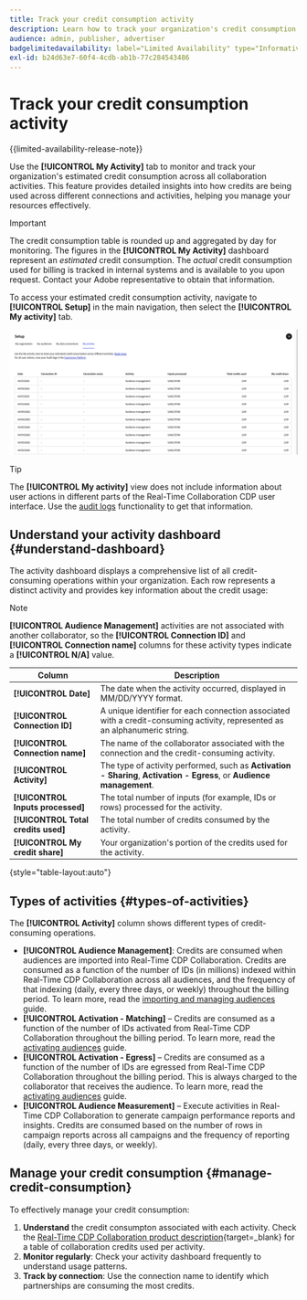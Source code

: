 ```yaml
---
title: Track your credit consumption activity
description: Learn how to track your organization's credit consumption activity in Real-Time CDP Collaboration.
audience: admin, publisher, advertiser
badgelimitedavailability: label="Limited Availability" type="Informative" url="https://helpx.adobe.com/legal/product-descriptions/real-time-customer-data-platform-collaboration.html newtab=true"
exl-id: b24d63e7-60f4-4cdb-ab1b-77c284543486
---
```

# Track your credit consumption activity

{{limited-availability-release-note}}

Use the **[!UICONTROL My Activity]** tab to monitor and track your organization's estimated credit consumption across all collaboration activities. This feature provides detailed insights into how credits are being used across different connections and activities, helping you manage your resources effectively.

>[!IMPORTANT]
>
>The credit consumption table is rounded up and aggregated by day for monitoring. The figures in the **[!UICONTROL My Activity]** dashboard represent an *estimated* credit consumption. The *actual* credit consumption used for billing is tracked in internal systems and is available to you upon request. Contact your Adobe representative to obtain that information.

To access your estimated credit consumption activity, navigate to **[!UICONTROL Setup]** in the main navigation, then select the **[!UICONTROL My activity]** tab.

![My Activity dashboard showing credit consumption details](/help/assets/setup/my-activity-credits/activity-dashboard.png)

>[!TIP]
>
>The **[!UICONTROL My activity]** view does not include information about user actions in different parts of the Real-Time Collaboration CDP user interface. Use the [audit logs](/help/guide/setup/audit-logs.md) functionality to get that information. 

## Understand your activity dashboard {#understand-dashboard}

The activity dashboard displays a comprehensive list of all credit-consuming operations within your organization. Each row represents a distinct activity and provides key information about the credit usage:

>[!NOTE]
>
>**[!UICONTROL Audience Management]** activities are not associated with another collaborator, so the **[!UICONTROL Connection ID]** and **[!UICONTROL Connection name]** columns for these activity types indicate a **[!UICONTROL N/A]** value.

| Column   | Description  |
|------------|--------------|
| **[!UICONTROL Date]**   | The date when the activity occurred, displayed in MM/DD/YYYY format.  |
| **[!UICONTROL Connection ID]** | A unique identifier for each connection associated with a credit-consuming activity, represented as an alphanumeric string. |
| **[!UICONTROL Connection name]** | The name of the collaborator associated with the connection and the credit-consuming activity. |
| **[!UICONTROL Activity]** | The type of activity performed, such as **Activation - Sharing**, **Activation - Egress**, or **Audience management**. |
| **[!UICONTROL Inputs processed]** | The total number of inputs (for example, IDs or rows) processed for the activity.|
| **[!UICONTROL Total credits used]** | The total number of credits consumed by the activity. |
| **[!UICONTROL My credit share]** | Your organization's portion of the credits used for the activity.  |

{style="table-layout:auto"}

## Types of activities {#types-of-activities}

The **[!UICONTROL Activity]** column shows different types of credit-consuming operations.

* **[!UICONTROL Audience Management]**: Credits are consumed when audiences are imported into Real-Time CDP Collaboration. Credits are consumed as a function of the number of IDs (in millions) indexed within Real-Time CDP Collaboration across all audiences, and the frequency of that indexing (daily, every three days, or weekly) throughout the billing period. To learn more, read the [importing and managing audiences](/help/guide/setup/onboard-audiences.md) guide.
* **[!UICONTROL Activation - Matching]** – Credits are consumed as a function of the number of IDs activated from Real-Time CDP Collaboration throughout the billing period. To learn more, read the [activating audiences](/help/guide/collaborate/activate.md) guide.
* **[!UICONTROL Activation - Egress]** – Credits are consumed as a function of the number of IDs are egressed from Real-Time CDP Collaboration throughout the billing period. This is always charged to the collaborator that receives the audience. To learn more, read the [activating audiences](/help/guide/collaborate/activate.md) guide.
* **[!UICONTROL Audience Measurement]** – Execute activities in Real-Time CDP Collaboration to generate campaign performance reports and insights. Credits are consumed based on the number of rows in campaign reports across all campaigns and the frequency of reporting (daily, every three days, or weekly).

## Manage your credit consumption {#manage-credit-consumption}

To effectively manage your credit consumption:

1. **Understand** the credit consumpton associated with each activity. Check the [Real-Time CDP Collaboration product description](https://helpx.adobe.com/legal/product-descriptions/real-time-customer-data-platform-collaboration.html){target=_blank} for a table of collaboration credits used per activity.   
2. **Monitor regularly**: Check your activity dashboard frequently to understand usage patterns.
3. **Track by connection**: Use the connection name to identify which partnerships are consuming the most credits.

<!--

## Pagination and navigation

The activity list is paginated to improve performance and readability. Use the navigation controls at the bottom of the table to move between pages and adjust how many records you can view at once.

-->
